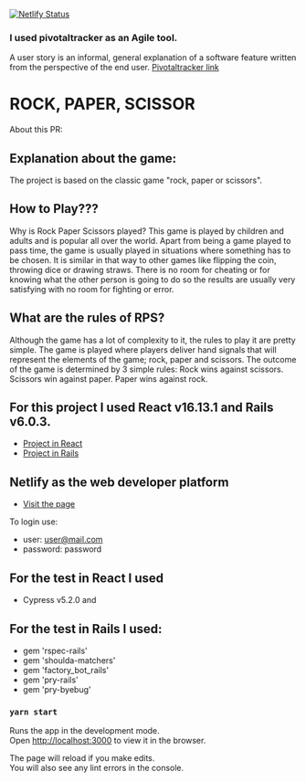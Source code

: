 [![Netlify Status](https://api.netlify.com/api/v1/badges/0602c5ce-a6dc-4d33-8b17-e6089de465c7/deploy-status)](https://app.netlify.com/sites/rock-paper-scissor-facundo-osores/deploys)

### I used pivotaltracker as an Agile tool. 
A user story is an informal, general explanation of a software feature written from the perspective of the end user.
[Pivotaltracker link](https://www.pivotaltracker.com/n/projects/2466637)

# ROCK, PAPER, SCISSOR
About this PR:

## Explanation about the game:
The project is based on the classic game "rock, paper or scissors".

## How to Play???
Why is Rock Paper Scissors played?
This game is played by children and adults and is popular all over the world. Apart from being a game played to pass time, the game is usually played in situations where something has to be chosen. It is similar in that way to other games like flipping the coin, throwing dice or drawing straws. There is no room for cheating or for knowing what the other person is going to do so the results are usually very satisfying with no room for fighting or error.

## What are the rules of RPS?
Although the game has a lot of complexity to it, the rules to play it are pretty simple. The game is played where players deliver hand signals that will represent the elements of the game; rock, paper and scissors. The outcome of the game is determined by 3 simple rules: Rock wins against scissors. Scissors win against paper. Paper wins against rock.


## For this project I used React v16.13.1 and Rails v6.0.3.
- [Project in React](https://github.com/FacundoOs/rock_paper_scissors_react)
- [Project in Rails](https://github.com/FacundoOs/rock_paper_scissor_api)


## Netlify as the web developer platform
- [Visit the page](https://rock-paper-scissor-facundo-osores.netlify.app/)

To login use:
- user: user@mail.com
- password: password


## For the test in React I used 
- Cypress v5.2.0 and 

## For the test in Rails I used: 
- gem 'rspec-rails'
- gem 'shoulda-matchers'
- gem 'factory_bot_rails'
- gem 'pry-rails'
- gem 'pry-byebug'



### `yarn start`

Runs the app in the development mode.<br />
Open [http://localhost:3000](http://localhost:3000) to view it in the browser.

The page will reload if you make edits.<br />
You will also see any lint errors in the console.



